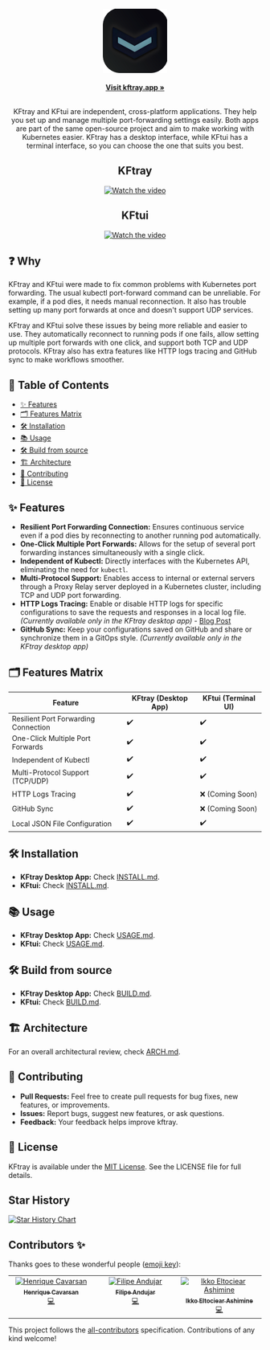 <div align="center">
  <br>
  <img src="https://raw.githubusercontent.com/hcavarsan/kftray-blog/main/img/logo.png" width="128px" alt="KFtray Logo" />
  <br><br>
  <a href="https://kftray.app"><strong>Visit kftray.app »</strong></a>
  <br><br>
</div>

<p align="center">
  KFtray and KFtui are independent, cross-platform applications. They help you set up and manage multiple port-forwarding settings easily. Both apps are part of the same open-source project and aim to make working with Kubernetes easier. KFtray has a desktop interface, while KFtui has a terminal interface, so you can choose the one that suits you best.
</p>

<div align="center"> <h2>KFtray</h2>

[![Watch the video](https://img.youtube.com/vi/H6UJCfUr8yE/maxresdefault.jpg)](https://youtu.be/H6UJCfUr8yE)

</div>




<div align="center"> <h2>KFtui</h2>

[![Watch the video](https://img.youtube.com/vi/d-Je34Hy5Lo/maxresdefault.jpg)](https://youtu.be/d-Je34Hy5Lo)

</div>



## ❓ Why

KFtray and KFtui were made to fix common problems with Kubernetes port forwarding. The usual kubectl port-forward command can be unreliable. For example, if a pod dies, it needs manual reconnection. It also has trouble setting up many port forwards at once and doesn't support UDP services.

KFtray and KFtui solve these issues by being more reliable and easier to use. They automatically reconnect to running pods if one fails, allow setting up multiple port forwards with one click, and support both TCP and UDP protocols. KFtray also has extra features like HTTP logs tracing and GitHub sync to make workflows smoother.

## 📑 Table of Contents

- [✨ Features](#-features)
- [🗂 Features Matrix](#-features-matrix)
- [🛠 Installation](#-installation)
- [📚 Usage](#-usage)
- [🛠️ Build from source](#️-build-from-source)
- [🏗 Architecture](#-architecture)
- [👥 Contributing](#-contributing)
- [📄 License](#-license)

## ✨ Features

- **Resilient Port Forwarding Connection:** Ensures continuous service even if a pod dies by reconnecting to another running pod automatically.
- **One-Click Multiple Port Forwards:** Allows for the setup of several port forwarding instances simultaneously with a single click.
- **Independent of Kubectl:** Directly interfaces with the Kubernetes API, eliminating the need for `kubectl`.
- **Multi-Protocol Support:** Enables access to internal or external servers through a Proxy Relay server deployed in a Kubernetes cluster, including TCP and UDP port forwarding.
- **HTTP Logs Tracing:** Enable or disable HTTP logs for specific configurations to save the requests and responses in a local log file. _(Currently available only in the KFtray desktop app)_ - [Blog Post](https://kftray.app/blog/posts/6-debug-http-traffics-kftray)
- **GitHub Sync:** Keep your configurations saved on GitHub and share or synchronize them in a GitOps style. _(Currently available only in the KFtray desktop app)_

## 🗂 Features Matrix

<div align="center">

| Feature                                      | KFtray (Desktop App) | KFtui (Terminal UI) |
|----------------------------------------------|----------------------|---------------------|
| Resilient Port Forwarding Connection         | ✔️                   | ✔️                  |
| One-Click Multiple Port Forwards             | ✔️                   | ✔️                  |
| Independent of Kubectl                       | ✔️                   | ✔️                  |
| Multi-Protocol Support (TCP/UDP)             | ✔️                   | ✔️                  |
| HTTP Logs Tracing                            | ✔️                   | ❌ (Coming Soon)    |
| GitHub Sync                                  | ✔️                   | ❌ (Coming Soon)    |
| Local JSON File Configuration                | ✔️                   | ✔️                  |

</div>

## 🛠 Installation

- **KFtray Desktop App:** Check [INSTALL.md](https://github.com/hcavarsan/kftray/tree/main/docs/kftray/INSTALL.md).
- **KFtui:** Check [INSTALL.md](https://github.com/hcavarsan/kftray/tree/main/docs/kftui/INSTALL.md).

## 📚 Usage

- **KFtray Desktop App:** Check [USAGE.md](https://github.com/hcavarsan/kftray/tree/main/docs/kftray/USAGE.md).
- **KFtui:** Check [USAGE.md](https://github.com/hcavarsan/kftray/tree/main/docs/kftui/USAGE.md).

##  🛠️ Build from source

- **KFtray Desktop App:** Check [BUILD.md](https://github.com/hcavarsan/kftray/tree/main/docs/kftray/BUILD.md).
- **KFtui:** Check [BUILD.md](https://github.com/hcavarsan/kftray/tree/main/docs/kftui/BUILD.md).

## 🏗 Architecture

For an overall architectural review, check [ARCH.md](https://github.com/hcavarsan/kftray/tree/main/docs/ARCH.md).

## 👥 Contributing

- **Pull Requests:** Feel free to create pull requests for bug fixes, new features, or improvements.
- **Issues:** Report bugs, suggest new features, or ask questions.
- **Feedback:** Your feedback helps improve kftray.

## 📄 License

KFtray is available under the [MIT License](LICENSE.md). See the LICENSE file for full details.


## Star History

<a href="https://star-history.com/#hcavarsan/kftray&Date">
 <picture>
   <source media="(prefers-color-scheme: dark)" srcset="https://api.star-history.com/svg?repos=hcavarsan/kftray&type=Date&theme=dark" />
   <source media="(prefers-color-scheme: light)" srcset="https://api.star-history.com/svg?repos=hcavarsan/kftray&type=Date" />
   <img alt="Star History Chart" src="https://api.star-history.com/svg?repos=hcavarsan/kftray&type=Date" />
 </picture>
</a>

## Contributors ✨

Thanks goes to these wonderful people ([emoji key](https://allcontributors.org/docs/en/emoji-key)):

<!-- ALL-CONTRIBUTORS-LIST:START - Do not remove or modify this section -->
<!-- prettier-ignore-start -->
<!-- markdownlint-disable -->
<table>
  <tbody>
    <tr>
      <td align="center" valign="top" width="14.28%"><a href="https://github.com/hcavarsan"><img src="https://avatars.githubusercontent.com/u/30353685?v=4?s=100" width="100px;" alt="Henrique Cavarsan"/><br /><sub><b>Henrique Cavarsan</b></sub></a><br /><a href="https://github.com/hcavarsan/kftray/commits?author=hcavarsan" title="Code">💻</a></td>
      <td align="center" valign="top" width="14.28%"><a href="http://fandujar.dev"><img src="https://avatars.githubusercontent.com/u/6901387?v=4?s=100" width="100px;" alt="Filipe Andujar"/><br /><sub><b>Filipe Andujar</b></sub></a><br /><a href="https://github.com/hcavarsan/kftray/commits?author=fandujar" title="Code">💻</a></td>
      <td align="center" valign="top" width="14.28%"><a href="https://speakerdeck.com/eltociear"><img src="https://avatars.githubusercontent.com/u/22633385?v=4?s=100" width="100px;" alt="Ikko Eltociear Ashimine"/><br /><sub><b>Ikko Eltociear Ashimine</b></sub></a><br /><a href="https://github.com/hcavarsan/kftray/commits?author=eltociear" title="Code">💻</a></td>
    </tr>
  </tbody>
</table>

<!-- markdownlint-restore -->
<!-- prettier-ignore-end -->

<!-- ALL-CONTRIBUTORS-LIST:END -->

This project follows the [all-contributors](https://github.com/all-contributors/all-contributors) specification. Contributions of any kind welcome!
